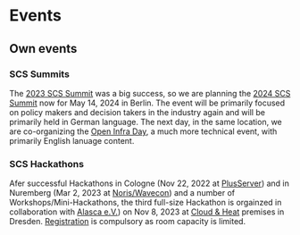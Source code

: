 # Events

## Own events

### SCS Summits

The [2023 SCS Summit](/summit2023) was a big success, so we are planning the
[2024 SCS Summit](/summit2024) now for May 14, 2024 in Berlin.
The event will be primarily focused on policy makers and decision takers
in the industry again and will be primarily held in German language.
The next day, in the same location, we are co-organizing the
[Open Infra Day](https://openstack.org/events/openstackdays#tab=events_tab),
a much more technical event, with primarily English lanuage content.

### SCS Hackathons

Afer successful Hackathons in Cologne (Nov 22, 2022 at [PlusServer](https://plusserver.com/))
and in Nuremberg (Mar 2, 2023 at [Noris/Wavecon](https://wavecon.de/)) and a number of
Workshops/Mini-Hackathons, the third full-size Hackathon is orgainzed in collaboration with
[Alasca e.V.](https://alasca.cloud/)) on Nov 8, 2023 at [Cloud & Heat](https://cloudandheat.com/)
premises in Dresden. [Registration](https://events.scs.community/hackathon-3/) is compulsory
as room capacity is limited.

<!--TODO: ## Events with contributions from SCS-->
